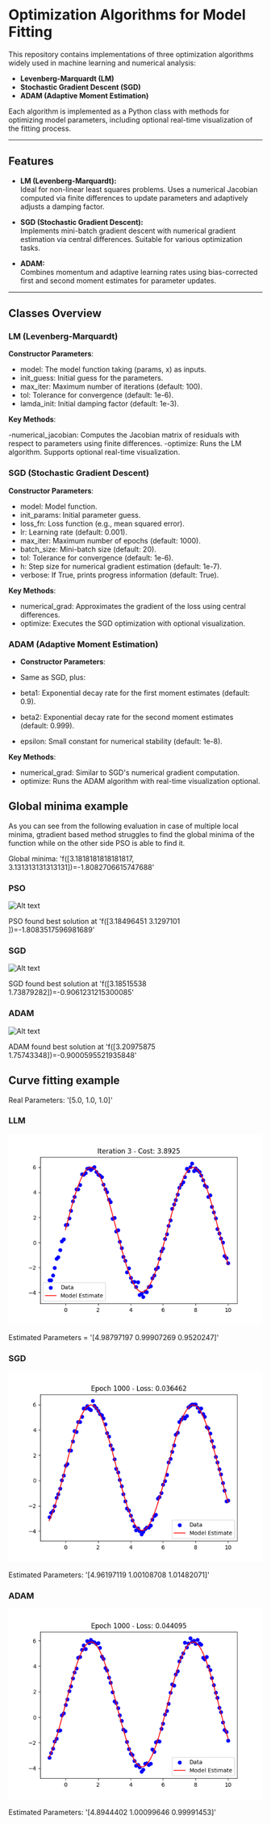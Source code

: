 # Optimization Algorithms for Model Fitting

This repository contains implementations of three optimization algorithms widely used in machine learning and numerical analysis:

- **Levenberg-Marquardt (LM)**
- **Stochastic Gradient Descent (SGD)**
- **ADAM (Adaptive Moment Estimation)**

Each algorithm is implemented as a Python class with methods for optimizing model parameters, including optional real-time visualization of the fitting process.

---

## Features

- **LM (Levenberg-Marquardt):**  
  Ideal for non-linear least squares problems. Uses a numerical Jacobian computed via finite differences to update parameters and adaptively adjusts a damping factor.

- **SGD (Stochastic Gradient Descent):**  
  Implements mini-batch gradient descent with numerical gradient estimation via central differences. Suitable for various optimization tasks.

- **ADAM:**  
  Combines momentum and adaptive learning rates using bias-corrected first and second moment estimates for parameter updates.

---

## Classes Overview
### LM (Levenberg-Marquardt)
**Constructor Parameters**:

- model: The model function taking (params, x) as inputs.
- init_guess: Initial guess for the parameters.
- max_iter: Maximum number of iterations (default: 100).
- tol: Tolerance for convergence (default: 1e-6).
- lamda_init: Initial damping factor (default: 1e-3).

**Key Methods**:

-numerical_jacobian: Computes the Jacobian matrix of residuals with respect to parameters using finite differences.
-optimize: Runs the LM algorithm. Supports optional real-time visualization.
### SGD (Stochastic Gradient Descent)
**Constructor Parameters**:

- model: Model function.
- init_params: Initial parameter guess.
- loss_fn: Loss function (e.g., mean squared error).
- lr: Learning rate (default: 0.001).
- max_iter: Maximum number of epochs (default: 1000).
- batch_size: Mini-batch size (default: 20).
- tol: Tolerance for convergence (default: 1e-6).
- h: Step size for numerical gradient estimation (default: 1e-7).
- verbose: If True, prints progress information (default: True).

**Key Methods**:

- numerical_grad: Approximates the gradient of the loss using central differences.
- optimize: Executes the SGD optimization with optional visualization.
### ADAM (Adaptive Moment Estimation)
- **Constructor Parameters**:

- Same as SGD, plus:
- beta1: Exponential decay rate for the first moment estimates (default: 0.9).
- beta2: Exponential decay rate for the second moment estimates (default: 0.999).
- epsilon: Small constant for numerical stability (default: 1e-8).

**Key Methods**:

- numerical_grad: Similar to SGD's numerical gradient computation.
- optimize: Runs the ADAM algorithm with real-time visualization optional.


## Global minima example
As you can see from the following evaluation in case of multiple local minima, gtradient based method struggles to find the global minima of the function while on the other side PSO is able to find it.

Global minima: 'f([3.1818181818181817, 3.131313131313131])=-1.8082706615747688'

### PSO

![Alt text](PSO.gif)

PSO found best solution at 'f([3.18496451 3.1297101 ])=-1.8083517596981689'

### SGD

![Alt text](SGD.gif)

SGD found best solution at 'f([3.18515538 1.73879282])=-0.9061231215300085'


### ADAM

![Alt text](ADAM.gif)

ADAM found best solution at 'f([3.20975875 1.75743348])=-0.9000595521935848'

## Curve fitting example  

Real Parameters: '[5.0, 1.0, 1.0]'

### LLM 

![Screenshot](images/LM.png)


Estimated Parameters = '[4.98797197 0.99907269 0.9520247]'

### SGD 

![Screenshot](images/SGD.png?)


Estimated Parameters: '[4.96197119 1.00108708 1.01482071]'

### ADAM 

![Screenshot](images/ADAM.png?)


Estimated Parameters: '[4.8944402  1.00099646 0.99991453]'
